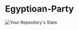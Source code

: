 # Egyptioan-Party
![Your Repository's Stats](https://github-readme-stats.vercel.app/api?username=abdumezar&show_icons=true)
